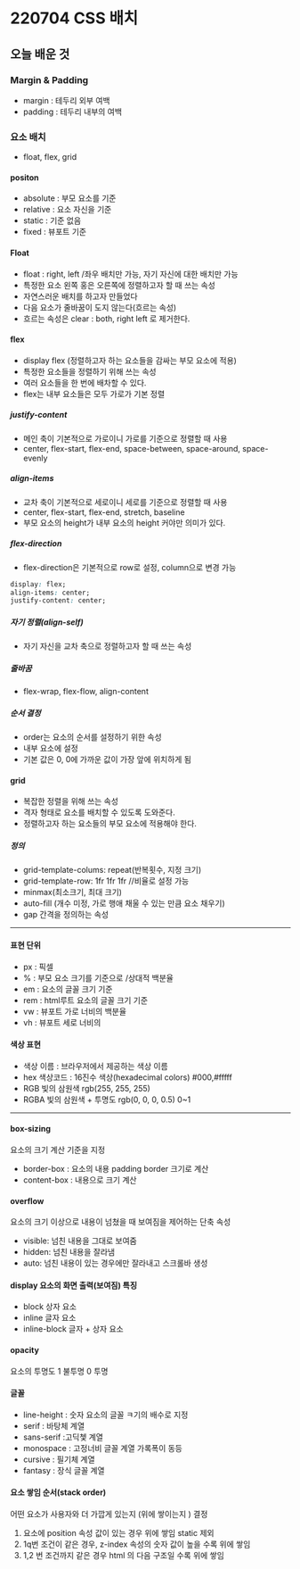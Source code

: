 # 220704 CSS 배치

## 오늘 배운 것

### Margin & Padding

 - margin : 테두리 외부 여백
 - padding : 테두리 내부의 여백

### 요소 배치
 - float, flex, grid

#### positon
 - absolute : 부모 요소를 기준
 - relative : 요소 자신을 기준
 - static : 기준 없음
 - fixed : 뷰포트 기준 
 
#### Float 
 - float : right, left /좌우 배치만 가능, 자기 자신에 대한 배치만 가능
 - 특정한 요소 왼쪽 홍은 오른쪽에 정렬하고자 할 때 쓰는 속성
 - 자연스러운 배치를 하고자 만들었다
 - 다음 요소가 줄바꿈이 도지 않는다(흐르는 속성)
 - 흐르는 속성은 clear : both, right left 로 제거한다. 

#### flex
 - display flex (정렬하고자 하는 요소들을 감싸는 부모 요소에 적용)
 - 특정한 요소들을 정렬하기 위해 쓰는 속성
 - 여러 요소들을 한 번에 배차할 수 있다.
 - flex는 내부 요소들은 모두 가로가 기본 정렬

##### justify-content
 - 메인 축이 기본적으로 가로이니 가로를 기준으로 정렬할 때 사용
 - center, flex-start, flex-end, space-between, space-around, space-evenly

##### align-items
 - 교차 축이 기본적으로 세로이니 세로를 기준으로 정렬할 때 사용
 - center, flex-start, flex-end, stretch, baseline
 - 부모 요소의 height가 내부 요소의 height 커야만 의미가 있다. 

##### flex-direction
 - flex-direction은 기본적으로 row로 설정, column으로 변경 가능

```css 중앙 정렬
display: flex;
align-items: center;
justify-content: center;
```

##### 자기 정렬(align-self)
 - 자기 자신을 교차 축으로 정렬하고자 할 때 쓰는 속성

##### 줄바꿈
 - flex-wrap, flex-flow, align-content

##### 순서 결정
 - order는 요소의 순서를 설정하기 위한 속성
 - 내부 요소에 설정
 - 기본 값은 0, 0에 가까운 값이 가장 앞에 위치하게 됨

#### grid
 - 복잡한 정렬을 위해 쓰는 속성
 - 격자 형태로 요소를 배치할 수 있도록 도와준다.
 - 정렬하고자 하는 요소들의 부모 요소에 적용해야 한다.

##### 정의
 - grid-template-colums: repeat(반복횟수, 지정 크기)
 - grid-template-row: 1fr 1fr 1fr //비율로 설정 가능
 - minmax(최소크기, 최대 크기)
 - auto-fill (개수 미정, 가로 행애 채울 수 있는 만큼 요소 채우기)
 - gap 간격을 정의하는 속성
----
#### 표현 단위
 - px : 픽셀
 - % : 부모 요소 크기를 기준으로 /상대적 백분율
 - em : 요소의 글꼴 크기 기준
 - rem : html루트 요소의 글꼴 크기 기준
 - vw : 뷰포트 가로 너비의 백분율
 - vh : 뷰포트 세로 너비의 

#### 색상 표현

 - 색상 이름 : 브라우저에서 제공하는 색상 이름
 - hex 색상코드 : 16진수 색상(hexadecimal colors) #000,#fffff
 - RGB 빛의 삼원색 rgb(255, 255, 255)
 - RGBA 빛의 삼원색 + 투명도 rgb(0, 0, 0, 0.5) 0~1

----

#### box-sizing
요소의 크기 계산 기준을 지정
 - border-box : 요소의 내용 padding border 크기로 계산    
 - content-box : 내용으로 크기 계산

#### overflow
요소의 크기 이상으로 내용이 넘쳤을 때 보여짐을 제어하는 단축 속성
 - visible: 넘친 내용을 그대로 보여줌
 - hidden: 넘친 내용을 잘라냄
 - auto: 넘친 내용이 있는 경우에만 잘라내고 스크롤바 생성

#### display 요소의 화면 출력(보여짐) 특징
 - block 상자 요소
 - inline  글자 요소
 - inline-block 글자 + 상자 요소

#### opacity 
요소의 투명도 1 불투명 0 투명

#### 글꼴 
 - line-height :  숫자 요소의 글꼴 ㅋ기의 배수로 지정
 - serif : 바탕체 계열
 - sans-serif  :고딕쳋 계열
 - monospace : 고정너비 글꼴 계열 가록폭이 동등
 - cursive : 필기체 계열 
 - fantasy : 장식 글꼴 계열

#### 요소 쌓임 순서(stack order)
어떤 요소가 사용자와 더 가깝게 있는지 (위에 쌓이는지 ) 결정

1. 요소에 position 속성 값이 있는 경우 위에 쌓임 static 제외
2. 1q번 조건이 같은 경우, z-index 속성의 숫자 값이 높을 수록 위에 쌓임
3. 1,2 번 조건까지 같은 경우 html 의 다음 구조일 수록 위에 쌓임
